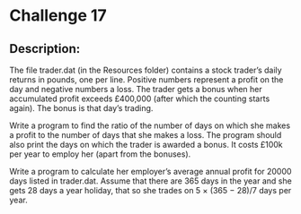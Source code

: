 # Challenge 17

## Description:

The file trader.dat (in the Resources folder) contains a stock trader’s daily returns in pounds, one per line. Positive numbers represent a profit on the day and negative numbers a loss. The trader gets a bonus when her accumulated profit exceeds £400,000 (after which the counting starts again). The bonus is that day’s trading.


Write a program to find the ratio of the number of days on which she makes a profit to the number of days that she makes a loss. The program should also print the days on which the trader is awarded a bonus. It costs £100k per year to employ her (apart from the bonuses).

Write a program to calculate her employer’s average annual profit for 20000 days listed in trader.dat. Assume that there are 365 days in the year and she gets 28 days a year holiday, that so she trades on 5 × (365 − 28)/7 days per year.